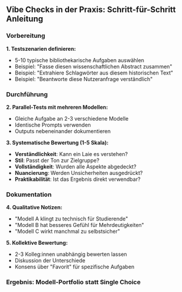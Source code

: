## Vibe Checks in der Praxis: Schritt-für-Schritt Anleitung

### Vorbereitung
**1. Testszenarien definieren:**
- 5-10 typische bibliothekarische Aufgaben auswählen
- Beispiel: "Fasse diesen wissenschaftlichen Abstract zusammen"
- Beispiel: "Extrahiere Schlagwörter aus diesem historischen Text"
- Beispiel: "Beantworte diese Nutzeranfrage verständlich"

### Durchführung
**2. Parallel-Tests mit mehreren Modellen:**
- Gleiche Aufgabe an 2-3 verschiedene Modelle
- Identische Prompts verwenden
- Outputs nebeneinander dokumentieren

**3. Systematische Bewertung (1-5 Skala):**
- **Verständlichkeit**: Kann ein Laie es verstehen?
- **Stil**: Passt der Ton zur Zielgruppe?
- **Vollständigkeit**: Wurden alle Aspekte abgedeckt?
- **Nuancierung**: Werden Unsicherheiten ausgedrückt?
- **Praktikabilität**: Ist das Ergebnis direkt verwendbar?

### Dokumentation
**4. Qualitative Notizen:**
- "Modell A klingt zu technisch für Studierende"
- "Modell B hat besseres Gefühl für Mehrdeutigkeiten"
- "Modell C wirkt manchmal zu selbstsicher"

**5. Kollektive Bewertung:**
- 2-3 Kolleg:innen unabhängig bewerten lassen
- Diskussion der Unterschiede
- Konsens über "Favorit" für spezifische Aufgaben

### Ergebnis: Modell-Portfolio statt Single Choice
